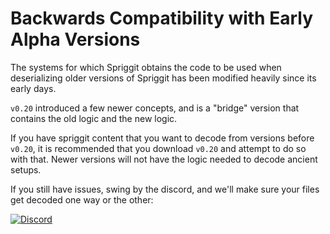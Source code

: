 # Backwards Compatibility with Early Alpha Versions

The systems for which Spriggit obtains the code to be used when deserializing older versions of Spriggit has been modified heavily since its early days.

`v0.20` introduced a few newer concepts, and is a "bridge" version that contains the old logic and the new logic.

If you have spriggit content that you want to decode from versions before `v0.20`, it is recommended that you download `v0.20` and attempt to do so with that.  Newer versions will not have the logic needed to decode ancient setups.

If you still have issues, swing by the discord, and we'll make sure your files get decoded one way or the other:

[![Discord](https://discordapp.com/api/guilds/759302581448474626/widget.png)](https://discord.gg/53KMEsW)
